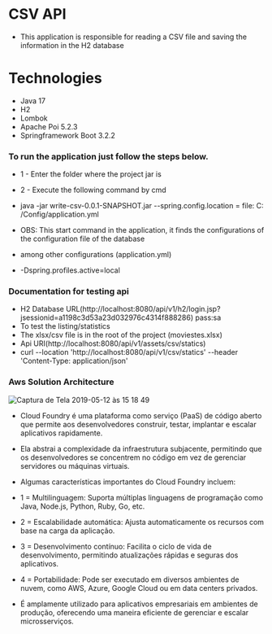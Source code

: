 # CSV API

- This application is responsible for reading a CSV file and saving the information in the H2 database

# Technologies

- Java 17
- H2
- Lombok
- Apache Poi 5.2.3
- Springframework Boot 3.2.2

### To run the application just follow the steps below.

- 1 - Enter the folder where the project jar is
- 2 - Execute the following command by cmd

- java -jar write-csv-0.0.1-SNAPSHOT.jar --spring.config.location = file: C: /Config/application.yml
- OBS: This start command in the application, it finds the configurations of the configuration file of the database
- among other configurations (application.yml)
- -Dspring.profiles.active=local

### Documentation for testing api
- H2 Database URL(http://localhost:8080/api/v1/h2/login.jsp?jsessionid=a1198c3d53a23d032976c4314f888286) pass:sa
- To test the listing/statistics
- The xlsx/csv file is in the root of the project (moviestes.xlsx)
- Api URI(http://localhost:8080/api/v1/assets/csv/statics) 
- curl --location 'http://localhost:8080/api/v1/csv/statics' \--header 'Content-Type: application/json'

### Aws Solution Architecture
![Captura de Tela 2019-05-12 às 15 18 49](https://res.cloudinary.com/duep7y7ve/image/upload/v1724192539/Captura_de_Tela_2024-08-20_a%CC%80s_18.39.27_phexlo.png)

- Cloud Foundry é uma plataforma como serviço (PaaS) de código aberto que permite aos desenvolvedores construir, testar, implantar e escalar aplicativos rapidamente.

- Ela abstrai a complexidade da infraestrutura subjacente, permitindo que os desenvolvedores se concentrem no código em vez de gerenciar servidores ou máquinas virtuais.

- Algumas características importantes do Cloud Foundry incluem:

- 1 = Multilinguagem: Suporta múltiplas linguagens de programação como Java, Node.js, Python, Ruby, Go, etc.

- 2 = Escalabilidade automática: Ajusta automaticamente os recursos com base na carga da aplicação.

- 3 = Desenvolvimento contínuo: Facilita o ciclo de vida de desenvolvimento, permitindo atualizações rápidas e seguras dos aplicativos.

- 4 = Portabilidade: Pode ser executado em diversos ambientes de nuvem, como AWS, Azure, Google Cloud ou em data centers privados.

- É amplamente utilizado para aplicativos empresariais em ambientes de produção, oferecendo uma maneira eficiente de gerenciar e escalar microsserviços.
